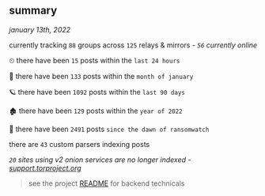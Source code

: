 
## summary
_january 13th, 2022_

currently tracking `88` groups across `125` relays & mirrors - _`56` currently online_

⏲ there have been `15` posts within the `last 24 hours`

🦈 there have been `133` posts within the `month of january`

🪐 there have been `1092` posts within the `last 90 days`

🏚 there have been `129` posts within the `year of 2022`

🦕 there have been `2491` posts `since the dawn of ransomwatch`

there are `43` custom parsers indexing posts

_`20` sites using v2 onion services are no longer indexed - [support.torproject.org](https://support.torproject.org/onionservices/v2-deprecation/)_

> see the project [README](https://github.com/thetanz/ransomwatch#ransomwatch--) for backend technicals
